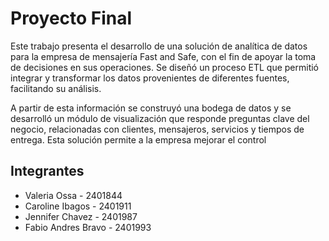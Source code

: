 # Proyecto Final 
Este trabajo presenta el desarrollo de una solución de analítica de datos para la empresa de mensajería Fast and Safe, con el fin de apoyar la toma de decisiones en sus operaciones. Se diseñó un proceso ETL que permitió integrar y transformar los datos provenientes de diferentes fuentes, facilitando su análisis.

A partir de esta información se construyó una bodega de datos y se desarrolló un módulo de visualización que responde preguntas clave del negocio, relacionadas con clientes, mensajeros, servicios y tiempos de entrega. Esta solución permite a la empresa mejorar el control

## Integrantes
- Valeria Ossa - 2401844
- Caroline Ibagos - 2401911
- Jennifer Chavez - 2401987
- Fabio Andres Bravo - 2401993
